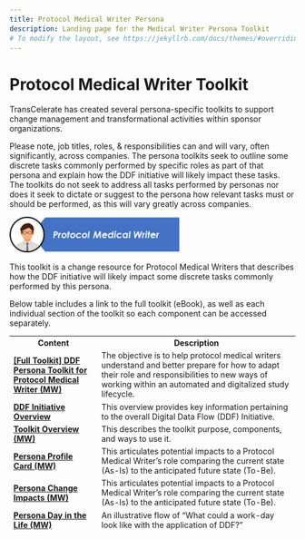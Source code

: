 ```yaml
---
title: Protocol Medical Writer Persona
description: Landing page for the Medical Writer Persona Toolkit
# To modify the layout, see https://jekyllrb.com/docs/themes/#overriding-theme-defaults
---
```

# Protocol Medical Writer Toolkit
TransCelerate has created several persona-specific toolkits to support change management and transformational activities within sponsor organizations. 

Please note, job titles, roles, & responsibilities can and will vary, often significantly, across companies.  The persona toolkits seek to outline some discrete tasks commonly performed by specific roles as part of that persona and explain how the DDF initiative will likely impact these tasks.  The toolkits do not seek to address all tasks performed by personas nor does it seek to dictate or suggest to the persona how relevant tasks must or should be performed, as this will vary greatly across companies. 
<p></p>
<img src="media\images\Protocol Medical Writer - Header.png" width=300>
<p></p>
This toolkit is a change resource for Protocol Medical Writers that describes how the DDF initiative will likely impact some discrete tasks commonly performed by this persona.

Below table includes a link to the full toolkit (eBook), as well as each individual section of the toolkit so each component can be accessed separately. 
 

<table>
 <thead>
  <tr>
   <th>Content</th>
   <th>Description</th>
  </tr>
  <tr>
   <td><strong><a target="_blank" href="https://www.transceleratebiopharmainc.com/wp-content/uploads/2023/07/Protocol-Medical-Writer-Persona-Toolkit_eBook.pdf">[Full Toolkit] DDF Persona Toolkit for Protocol Medical Writer (MW)</a></strong></td>
   <td>The objective is to help protocol medical writers understand and better prepare for how to adapt their role and responsibilities to new ways of working within an automated and digitalized study lifecycle.</td>
  </tr>
  <tr>
   <td><strong><a target="_blank" href="https://www.transceleratebiopharmainc.com/wp-content/uploads/2023/07/DDF-Overview_FINAL.pdf">DDF Initiative Overview</a></strong></td>
   <td>This overview provides key information pertaining to the overall Digital Data Flow (DDF) Initiative. </td>
  </tr>
  <tr>
   <td><strong><a target="_blank" href="https://www.transceleratebiopharmainc.com/wp-content/uploads/2023/07/Protocol-Medical-WRiter-Persona-Toolkit-Overview_FINAL.pdf">Toolkit Overview (MW)</a></strong></td>
   <td>This describes the toolkit purpose, components, and ways to use it.</td>
  </tr>
    <tr>
   <td><strong><a target="_blank" href="https://www.transceleratebiopharmainc.com/wp-content/uploads/2023/07/Protocol-Medical-Writer-Persona-Profile-Card_FINAL.pdf">Persona Profile Card (MW)</a></strong></td>
   <td>This articulates potential impacts to a Protocol Medical Writer’s role comparing the current state (As-Is) to the anticipated future state (To-Be).</td>
  </tr>
    <tr>
   <td><strong><a target="_blank" href="https://www.transceleratebiopharmainc.com/wp-content/uploads/2023/07/Protocol-Medical-Writer-Persona-Change-Impact_FINAL.pdf">Persona Change Impacts (MW)</a></strong></td>
   <td>This articulates potential impacts to a Protocol Medical Writer’s role comparing the current state (As-Is) to the anticipated future state (To-Be).</td>
  </tr>
    <tr>
   <td><strong><a target="_blank" href="https://www.transceleratebiopharmainc.com/wp-content/uploads/2023/07/Protocol-Medical-Writer-Persona-Day-in-the-Life_FINAL.pdf">Persona Day in the Life (MW)</a></strong></td>
   <td>An illustrative flow of “What could a work-day look like with the application of DDF?”</td>
  </tr>
 </thead>
</table>
<p></p>
